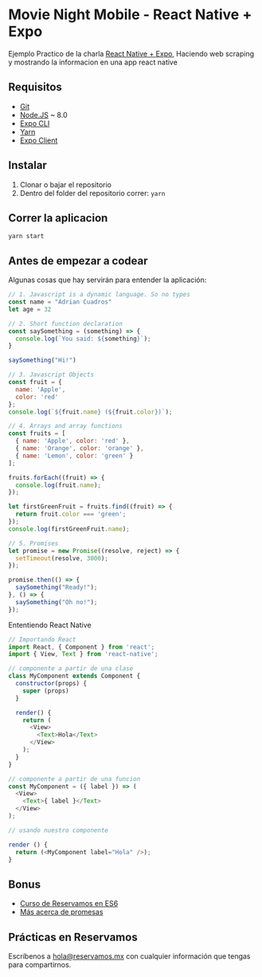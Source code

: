 # Movie Night Mobile - React Native + Expo

Ejemplo Practico de la charla [React Native + Expo](https://docs.google.com/presentation/d/1rpoHbuYPA5O8grKDU4vtAbkCkQKOwGbdeunA3enxNG4/edit?usp=sharing), Haciendo web scraping y mostrando la informacion en una app react native

## Requisitos

* [Git](https://git-scm.com/downloads)
* [Node.JS](https://nodejs.org/en/download/) ~ 8.0
* [Expo CLI](https://docs.expo.io/versions/latest/workflow/expo-cli/)
* [Yarn](https://yarnpkg.com/es-ES/docs/install#mac-stable)
* [Expo Client](https://expo.io/tools#client)

## Instalar

1. Clonar o bajar el repositorio
2. Dentro del folder del repositorio correr: `yarn`

## Correr la aplicacion

`yarn start`

## Antes de empezar a codear

Algunas cosas que hay servirán para entender la aplicación:

```javascript
// 1. Javascript is a dynamic language. So no types
const name = "Adrian Cuadros"
let age = 32

// 2. Short function declaration
const saySomething = (something) => {
  console.log(`You said: ${something}`);
}

saySomething("Hi!")

// 3. Javascript Objects
const fruit = {
  name: 'Apple',
  color: 'red'
};
console.log(`${fruit.name} (${fruit.color})`);

// 4. Arrays and array functions
const fruits = [
  { name: 'Apple', color: 'red' },
  { name: 'Orange', color: 'orange' },
  { name: 'Lemon', color: 'green' }
];

fruits.forEach((fruit) => {
  console.log(fruit.name);
});

let firstGreenFruit = fruits.find((fruit) => {
  return fruit.color === 'green';
});
console.log(firstGreenFruit.name);

// 5. Promises
let promise = new Promise((resolve, reject) => {
  setTimeout(resolve, 3000);
});

promise.then(() => {
  saySomething("Ready!");
}, () => {
  saySomething("Oh no!");
});
```


Ententiendo React Native

```javascript
// Importando React 
import React, { Component } from 'react';
import { View, Text } from 'react-native';

// componente a partir de una clase
class MyComponent extends Component {
  constructor(props) {
    super (props)
  }

  render() {
    return (
      <View>
        <Text>Hola</Text>
      </View>
    );
  }
}

// componente a partir de una funcion
const MyComponent = ({ label }) => (
  <View>
    <Text>{ label }</Text>
  </View>
);

// usando nuestro componente

render () {
  return (<MyComponent label="Hola" />);
}

```

## Bonus

* [Curso de Reservamos en ES6](https://github.com/reservamos/training)
* [Más acerca de promesas](https://codeburst.io/javascript-promises-explained-with-simple-real-life-analogies-dd6908092138)

## Prácticas en Reservamos

Escríbenos a hola@reservamos.mx con cualquier información que tengas para compartirnos.